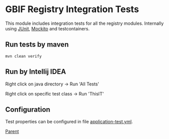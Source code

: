 # GBIF Registry Integration Tests

This module includes integration tests for all the registry modules.
Internally using [JUnit](https://junit.org/junit5/),
[Mockito](https://site.mockito.org/) and
testcontainers.

 ## Run tests by maven

 ```mvn clean verify```

 ## Run by Intellij IDEA

 Right click on java directory -> Run 'All Tests'

 Right click on specific test class -> Run 'ThisIT'

 ## Configuration

 Test properties can be configured in file [application-test.yml](src/test/resources/application-test.yml).

[Parent](../README.md)
